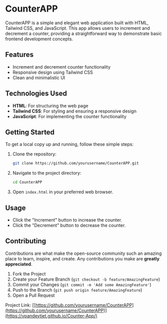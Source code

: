 # CounterAPP

CounterAPP is a simple and elegant web application built with HTML, Tailwind CSS, and JavaScript. This app allows users to increment and decrement a counter, providing a straightforward way to demonstrate basic frontend development concepts.

## Features

- Increment and decrement counter functionality
- Responsive design using Tailwind CSS
- Clean and minimalistic UI

## Technologies Used

- **HTML**: For structuring the web page
- **Tailwind CSS**: For styling and ensuring a responsive design
- **JavaScript**: For implementing the counter functionality

## Getting Started

To get a local copy up and running, follow these simple steps:

1. Clone the repository:
    ```bash
    git clone https://github.com/yourusername/CounterAPP.git
    ```

2. Navigate to the project directory:
    ```bash
    cd CounterAPP
    ```

3. Open `index.html` in your preferred web browser.

## Usage

- Click the "Increment" button to increase the counter.
- Click the "Decrement" button to decrease the counter.

## Contributing

Contributions are what make the open-source community such an amazing place to learn, inspire, and create. Any contributions you make are **greatly appreciated**.

1. Fork the Project
2. Create your Feature Branch (`git checkout -b feature/AmazingFeature`)
3. Commit your Changes (`git commit -m 'Add some AmazingFeature'`)
4. Push to the Branch (`git push origin feature/AmazingFeature`)
5. Open a Pull Request

Project Link: [[https://github.com/yourusername/CounterAPP](https://github.com/yourusername/CounterAPP)](https://vpandeytiet.github.io/Counter-App/)
